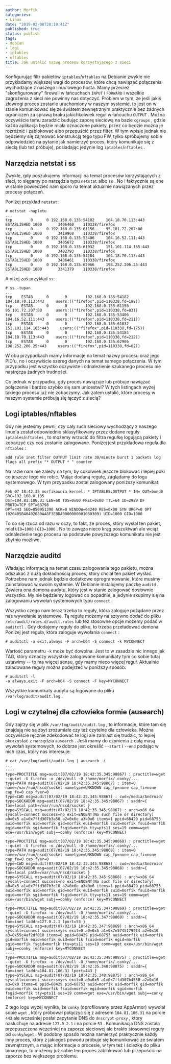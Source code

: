 ```yaml
---
author: Morfik
categories:
- Linux
date: "2019-02-08T20:10:41Z"
published: true
status: publish
tags:
- debian
- logi
- iptables
- nftables
title: Jak ustalić nazwę procesu korzystającego z sieci
---
```


Konfigurując filtr pakietów `iptables`/`nftables` na Debianie zwykle nie przykładamy większej wagi
do procesów, które chcą nawiązać połączenia wychodzące z naszego linux'owego hosta. Mamy przecież
"skonfigurowany" firewall w łańcuchach `INPUT` i `FORWARD` i wszelkie zagrożenia z sieci nie
powinny nas dotyczyć. Problem w tym, że jeśli jakiś złowrogi proces zostanie uruchomiony w naszym
systemie, to jest on w stanie komunikować się ze światem zewnętrznym praktycznie bez żadnych
ograniczeń za sprawą braku jakichkolwiek reguł w łańcuchu `OUTPUT` . Można oczywiście temu zaradzić
budując zaporę sieciową na bazie `cgroups` , gdzie każda aplikacja będzie miała oznaczone pakiety,
przez co będzie można je rozróżnić i zablokować albo przepuścić przez filter. W tym wpisie jednak
nie będziemy się zajmować konstrukcją tego typu FW, tylko spróbujemy sobie odpowiedzieć na pytanie
jak namierzyć proces, który komunikuje się z siecią (lub też próbuje), posiadając jedynie log
`iptables`/`nftables` .

<!--more-->
## Narzędzia netstat i ss

Zwykle, gdy poszukujemy informacji na temat procesów korzystających z sieci, to sięgamy po
narzędzia typu `netstat` albo `ss` . No i faktycznie są one w stanie powiedzieć nam sporo na temat
aktualnie nawiązanych przez procesy połączeń.

Poniżej przykład `netstat`:

	# netstat -napletu
	...
	tcp        0      0 192.168.0.135:54182     104.18.70.113:443       ESTABLISHED 1000       3406460    110338/firefox
	tcp        0      0 192.168.0.135:61156     95.101.72.207:80        ESTABLISHED 1000       3419968    110338/firefox
	tcp        0      0 192.168.0.135:53406     104.16.52.111:443       ESTABLISHED 1000       3405672    110338/firefox
	tcp        0      0 192.168.0.135:61032     151.101.114.165:443     ESTABLISHED 1000       3402793    110338/firefox
	tcp        0      0 192.168.0.135:54184     104.18.70.113:443       ESTABLISHED 1000       3406461    110338/firefox
	tcp        0      0 192.168.0.135:62966     198.252.206.25:443      ESTABLISHED 1000       3341379    110338/firefox

A niżej zaś przykład `ss`:

	# ss -tupan
	...
	tcp    ESTAB      0       0        192.168.0.135:54182     104.18.70.113:443     users:(("firefox",pid=110338,fd=198))
	tcp    ESTAB      0       0        192.168.0.135:61156     95.101.72.207:80      users:(("firefox",pid=110338,fd=83))
	tcp    ESTAB      0       0        192.168.0.135:53406     104.16.52.111:443     users:(("firefox",pid=110338,fd=211))
	tcp    ESTAB      0       0        192.168.0.135:61032   151.101.114.165:443     users:(("firefox",pid=110338,fd=175))
	tcp    ESTAB      0       0        192.168.0.135:54184     104.18.70.113:443     users:(("firefox",pid=110338,fd=212))
	tcp    ESTAB      0       0        192.168.0.135:62966    198.252.206.25:443     users:(("firefox",pid=110338,fd=62))

W obu przypadkach mamy informacje na temat nazwy procesu oraz jego PID'u, no i oczywiście szereg
danych na temat samego połączenia. W tym przypadku jest wszystko oczywiste i odnalezienie szukanego
procesu nie nastręcza żadnych trudności.

Co jednak w przypadku, gdy proces nawiązuje lub próbuje nawiązać połączenie i bardzo szybko się sam
unicestwi? W tych listingach wyżej takiego procesu już nie zobaczymy. Jak zatem ustalić, które
procesy w naszym systemie próbują się łączyć z siecią?

## Logi iptables/nftables

Gdy nie jesteśmy pewni, czy cały ruch sieciowy wychodzący z naszego linux'a został odpowiednio
sklasyfikowany przez dodane reguły `iptables`/`nftables` , to możemy wrzucić do filtra regułkę
logującą pakiety i zobaczyć czy coś zostanie zalogowane. Poniżej jest przykładowa reguła dla
`nftables` :

	add rule inet filter OUTPUT limit rate 30/minute burst 1 packets log flags all prefix "* OUTPUT * " counter

Na razie nam nie zależy na tym, by cokolwiek jeszcze blokować i lepiej póki co jeszcze tego nie
robić. Mając dodaną regułę, zaglądamy do logu systemowego. W tym przypadku został zalogowany
poniższy komunikat:

    Feb 07 18:42:35 morfikownia kernel: * IPTABLES:OUTPUT * IN= OUT=bond0 SRC=192.168.0.135
    DST=104.81.106.31 LEN=60 TOS=0x00 PREC=0x00 TTL=64 ID=2989 DF PROTO=TCP SPT=63798
    DPT=443 SEQ=850951390 ACK=0 WINDOW=64240 RES=0x00 SYN URGP=0 OPT
    (020405B40402080AA8F3EBDA0000000001030309) UID=1000 GID=1000

To co się rzuca od razu w oczy, to fakt, że proces, który wysłał ten pakiet, miał `UID=1000` i
`GID=1000` . No to zawęża nieco krąg poszukiwań ale wciąż odnalezienie tego procesu na podstawie
powyższego komunikatu nie jest zbytnio możliwe.

## Narzędzie auditd

Władając informacją na temat czasu zalogowania tego pakietu, można odszukać z dużą dokładnością
proces, który chciał ten pakiet wysłać. Potrzebne nam jednak będzie dodatkowe oprogramowanie, które
musimy zainstalować w swoim systemie. W Debianie instalujemy paczkę `auditd` . Zawiera ona demona
audytu, który jest w stanie zalogować dosłownie wszystko. My nie będziemy logować co popadnie, a
jedynie skupimy się na zalogowaniu wywołań systemowych typu `connect` .

Wszystko czego nam teraz trzeba to reguły, która zaloguje pożądane przez nas wywołanie systemowe.
Tą regułę możemy na sztywno dodać do pliku `/etc/audit/rules.d/audit.rules` lub też stosowne opcje
możemy podać w `auditctl` . Gdy dodajemy reguły do pliku, to trzeba przeładować demona. Poniżej
jest reguła, która zaloguje wywołania `connect` :

    # auditctl -a exit,always -F arch=b64 -S connect -k MYCONNECT

Wartość parametru `-k` może być dowolna. Jest to w zasadzie nic innego jak TAG, który oznaczy
wszystkie zalogowane komunikaty tym co sobie tutaj ustawimy -- to ma więcej sensu, gdy mamy nieco
więcej reguł. Aktualnie załadowane reguły można podejrzeć w poniższy sposób:

    # auditctl -l
    -a always,exit -F arch=b64 -S connect -F key=MYCONNECT

Wszystkie komunikaty audytu są logowane do pliku `/var/log/audit/audit.log` .

## Logi w czytelnej dla człowieka formie (ausearch)

Gdy zajrzy się w plik `/var/log/audit/audit.log` , to informacje, które tam się znajdują nie są
zbyt zrozumiałe czy też czytelne dla człowieka. Można oczywiście ręcznie zdekodować te logi ale
zamiast się trudzić, to lepiej skorzystać z narzędzia `ausearch` . Jeśli mamy do czynienia z całą
masą wywołań systemowych, to dobrze jest określić `--start` i `--end` podając w nich czas, który
nas interesuje:

	# cat /var/log/audit/audit.log | ausearch -i
	...
	----
	type=PROCTITLE msg=audit(07/02/19 18:42:35.345:98867) : proctitle=wget --quiet -U firefox -o /dev/null -O /home/morfik/.conky/...
	type=PATH msg=audit(07/02/19 18:42:35.345:98867) : item=0 name=/var/run/nscd/socket nametype=UNKNOWN cap_fp=none cap_fi=none cap_fe=0 cap_fver=0
	type=CWD msg=audit(07/02/19 18:42:35.345:98867) : cwd=/media/Android/
	type=SOCKADDR msg=audit(07/02/19 18:42:35.345:98867) : saddr={ fam=local path=/var/run/nscd/socket }
	type=SYSCALL msg=audit(07/02/19 18:42:35.345:98867) : arch=x86_64 syscall=connect success=no exit=ENOENT(No such file or directory) a0=0x5 a1=0x7ffd307b3a50 a2=0x6e a3=0x6 items=1 ppid=68429 pid=68753 auid=morfik uid=morfik gid=morfik euid=morfik suid=morfik fsuid=morfik egid=morfik sgid=morfik fsgid=morfik tty=pts11 ses=19 comm=wget exe=/usr/bin/wget subj==conky (enforce) key=MYCONNECT
	----
	type=PROCTITLE msg=audit(07/02/19 18:42:35.345:98868) : proctitle=wget --quiet -U firefox -o /dev/null -O /home/morfik/.conky/...
	type=PATH msg=audit(07/02/19 18:42:35.345:98868) : item=0 name=/var/run/nscd/socket nametype=UNKNOWN cap_fp=none cap_fi=none cap_fe=0 cap_fver=0
	type=CWD msg=audit(07/02/19 18:42:35.345:98868) : cwd=/media/Android/
	type=SOCKADDR msg=audit(07/02/19 18:42:35.345:98868) : saddr={ fam=local path=/var/run/nscd/socket }
	type=SYSCALL msg=audit(07/02/19 18:42:35.345:98868) : arch=x86_64 syscall=connect success=no exit=ENOENT(No such file or directory) a0=0x5 a1=0x7ffd307b3c10 a2=0x6e a3=0x6 items=1 ppid=68429 pid=68753 auid=morfik uid=morfik gid=morfik euid=morfik suid=morfik fsuid=morfik egid=morfik sgid=morfik fsgid=morfik tty=pts11 ses=19 comm=wget exe=/usr/bin/wget subj==conky (enforce) key=MYCONNECT
	----
	type=PROCTITLE msg=audit(07/02/19 18:42:35.347:98869) : proctitle=wget --quiet -U firefox -o /dev/null -O /home/morfik/.conky/...
	type=SOCKADDR msg=audit(07/02/19 18:42:35.347:98869) : saddr={ fam=inet laddr=127.0.2.1 lport=53 }
	type=SYSCALL msg=audit(07/02/19 18:42:35.347:98869) : arch=x86_64 syscall=connect success=yes exit=0 a0=0x5 a1=0x7e5745179914 a2=0x10 a3=0x55c4af2df010 items=0 ppid=68429 pid=68753 auid=morfik uid=morfik gid=morfik euid=morfik suid=morfik fsuid=morfik egid=morfik sgid=morfik fsgid=morfik tty=pts11 ses=19 comm=wget exe=/usr/bin/wget subj==conky (enforce) key=MYCONNECT
	----
	type=PROCTITLE msg=audit(07/02/19 18:42:35.348:98875) : proctitle=wget --quiet -U firefox -o /dev/null -O /home/morfik/.conky/...
	type=SOCKADDR msg=audit(07/02/19 18:42:35.348:98875) : saddr={ fam=inet laddr=104.81.106.31 lport=443 }
	type=SYSCALL msg=audit(07/02/19 18:42:35.348:98875) : arch=x86_64 syscall=connect success=yes exit=0 a0=0x5 a1=0x7ffd307b4550 a2=0x10 a3=0x0 items=0 ppid=68429 pid=68753 auid=morfik uid=morfik gid=morfik euid=morfik suid=morfik fsuid=morfik egid=morfik sgid=morfik fsgid=morfik tty=pts11 ses=19 comm=wget exe=/usr/bin/wget subj==conky (enforce) key=MYCONNECT

Z tego logu wyżej wynika, że `conky` (oprofilowany przez AppArmor) wywołał sobie `wget` , który
próbował połączyć się z adresem `104.81.106.31` na porcie `443` ale wcześniej posłał zapytanie DNS
do `dnscrypt-proxy` , który nasłuchuje na adresie `127.0.2.1` i na porcie `53` . Komunikacja DNS
została przepuszczona wcześniej na zaporze sieciowej ale brakło stosownej reguły od `conky`/`wget` .
W podobny sposób można namierzyć praktycznie każdy inny proces, który z jakiegoś powodu próbuje się
komunikować ze światem zewnętrznym, a mając informacje o procesie, w tym też i ścieżkę do pliku
binarnego, to możemy już sobie ten proces zablokować lub przepuścić na zaporze bez większego
problemu.
